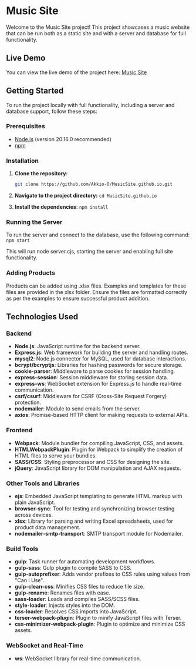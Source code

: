 # Music Site

Welcome to the Music Site project! This project showcases a music website that can be run both as a static site and with a server and database for full functionality.

## Live Demo

You can view the live demo of the project here: [Music Site](https://akkio-o.github.io/MusicSite.github.io/)

## Getting Started

To run the project locally with full functionality, including a server and database support, follow these steps:

### Prerequisites

- [Node.js](https://nodejs.org/) (version 20.16.0 recommended)
- [npm](https://www.npmjs.com/)

### Installation

1. **Clone the repository:**

   ```bash
   git clone https://github.com/Akkio-O/MusicSite.github.io.git
   ```
2. **Navigate to the project directory:**
   ```cd MusicSite.github.io```
3. **Install the dependencies**:
   ```npm install```
   
### Running the Server
To run the server and connect to the database, use the following command: ```npm start```

This will run node server.cjs, starting the server and enabling full site functionality.

### Adding Products
Products can be added using .xlsx files. Examples and templates for these files are provided in the xlsx folder. Ensure the files are formatted correctly as per the examples to ensure successful product addition.

## Technologies Used

### Backend
- **Node.js**: JavaScript runtime for the backend server.
- **Express.js**: Web framework for building the server and handling routes.
- **mysql2**: Node.js connector for MySQL, used for database interactions.
- **bcrypt/bcryptjs**: Libraries for hashing passwords for secure storage.
- **cookie-parser**: Middleware to parse cookies for session handling.
- **express-session**: Session middleware for storing session data.
- **express-ws**: WebSocket extension for Express.js to handle real-time communication.
- **csrf/csurf**: Middleware for CSRF (Cross-Site Request Forgery) protection.
- **nodemailer**: Module to send emails from the server.
- **axios**: Promise-based HTTP client for making requests to external APIs.

### Frontend
- **Webpack**: Module bundler for compiling JavaScript, CSS, and assets.
- **HTMLWebpackPlugin**: Plugin for Webpack to simplify the creation of HTML files to serve your bundles.
- **SASS/CSS**: Styling preprocessor and CSS for designing the site.
- **jQuery**: JavaScript library for DOM manipulation and AJAX requests.

### Other Tools and Libraries
- **ejs**: Embedded JavaScript templating to generate HTML markup with plain JavaScript.
- **browser-sync**: Tool for testing and synchronizing browser testing across devices.
- **xlsx**: Library for parsing and writing Excel spreadsheets, used for product data management.
- **nodemailer-smtp-transport**: SMTP transport module for Nodemailer.

### Build Tools
- **gulp**: Task runner for automating development workflows.
- **gulp-sass**: Gulp plugin to compile SASS to CSS.
- **gulp-autoprefixer**: Adds vendor prefixes to CSS rules using values from "Can I Use".
- **gulp-clean-css**: Minifies CSS files to reduce file size.
- **gulp-rename**: Renames files with ease.
- **sass-loader**: Loads and compiles SASS/SCSS files.
- **style-loader**: Injects styles into the DOM.
- **css-loader**: Resolves CSS imports into JavaScript.
- **terser-webpack-plugin**: Plugin to minify JavaScript files with Terser.
- **css-minimizer-webpack-plugin**: Plugin to optimize and minimize CSS assets.

### WebSocket and Real-Time
- **ws**: WebSocket library for real-time communication.
